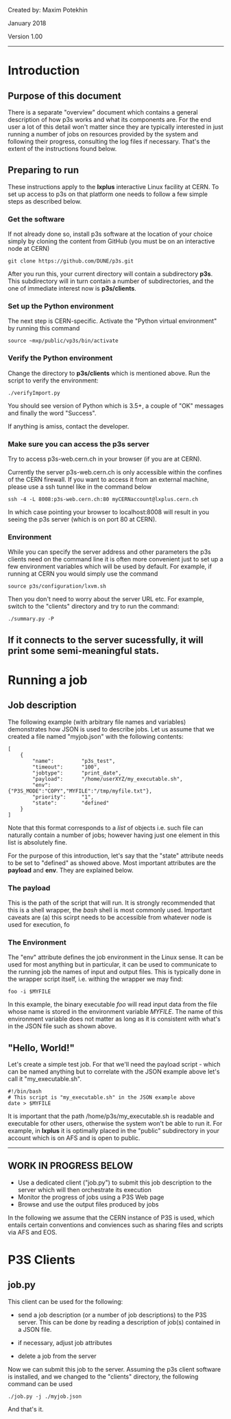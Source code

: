 Created by: Maxim Potekhin

January 2018

Version 1.00

---

# Introduction
## Purpose of this document
There is a separate "overview" document which contains a general description of
how p3s works and what its components are. For the end user a lot of this detail
won't matter since they are typically interested in just running a number
of jobs on resources provided by the system and following their progress,
consulting the log files if necessary. That's the extent of the instructions found below.

## Preparing to run
These instructions apply to the **lxplus** interactive Linux facility
at CERN. To set up access to p3s on that platform one needs to follow a few simple steps
as described below.

### Get the software

If not already done so, install p3s software at the location of your choice
simply by cloning the content from GitHub (you must be on an interactive
node at CERN)

```
git clone https://github.com/DUNE/p3s.git
```

After you run this, your current directory will contain a subdirectory **p3s**.
This subdirectory will in turn contain a number of subdirectories, and the one
of immediate interest now is **p3s/clients**.

### Set up the Python environment
The next step is CERN-specific. Activate the "Python virtual environment"
by running this command
```
source ~mxp/public/vp3s/bin/activate
```
### Verify the Python environment

Change the directory to **p3s/clients** which is mentioned above. Run the script
to verify the environment:
```
./verifyImport.py
```
You should see version of Python which is 3.5+, a couple of "OK" messages
and finally the word "Success".

If anything is amiss, contact the developer.

### Make sure you can access the p3s server
Try to access p3s-web.cern.ch in your browser (if you
are at CERN).

Currently the server p3s-web.cern.ch is only accessible within
the confines of the CERN firewall. If you want to access it from an external
machine, please use a ssh tunnel like in the command below
```
ssh -4 -L 8008:p3s-web.cern.ch:80 myCERNaccount@lxplus.cern.ch
```

In which case pointing your browser to localhost:8008 will result in you seeing
the p3s server (which is on port 80 at CERN).


### Environment

While you can specify the server address and other parameters
the p3s clients need on the command line it is often more
convenient just to set up a few environment variables which
will be used by default. For example, if running at CERN
you would simply use the command

```
source p3s/configuration/lxvm.sh
```

Then you don't need to worry about the server URL etc.
For example, switch to the "clients" directory and try to run the command:
```
./summary.py -P
```

If it connects to the server sucessfully, it will print some semi-meaningful stats.
---

# Running a job
## Job description

The following example (with arbitrary file names and variables) demonstrates how JSON is used
to describe jobs. Let us assume that we created a file named "myjob.json" with the following
contents:

```
[
    {
        "name":         "p3s_test",
        "timeout":      "100",
        "jobtype":      "print_date",
        "payload":      "/home/userXYZ/my_executable.sh",
        "env":          {"P3S_MODE":"COPY","MYFILE":"/tmp/myfile.txt"},
        "priority":     "1",
        "state":        "defined"
    }
]
```

Note that this format corresponds to a *list* of objects i.e. such file can naturally
contain a number of jobs; however having just one element in this list is absolutely fine.

For the purpose of this introduction, let's say that the "state" attribute needs to be
set to "defined" as showed above.
Most important attributes are the **payload** and **env**. They are explained below.

### The payload

This is the path of the script that will run. It is strongly recommended that this is a shell wrapper,
the _bash_ shell is most commonly used. Important caveats are (a) this scirpt needs to be accessible from whatever
node is used for execution, fo

### The Environment
The "env" attribute defines the job environment in the Linux sense. It can be used for most anything but
in particular, it can be used to communicate to the running job the names of input and output files.
This is typically done in the wrapper script itself, i.e. withing the wrapper we may find:
```
foo -i $MYFILE
```

In this example, the binary executable _foo_ will read input data from the file whose name is stored
in the environment variable *MYFILE*. The name of this environment variable does not matter as long as
it is consistent with what's in the JSON file such as shown above.

## "Hello, World!"

Let's create a simple test job. For that we'll need the payload script - which can
be named anything but to correlate with the JSON example above let's call it "my_executable.sh".

```
#!/bin/bash
# This script is "my_executable.sh" in the JSON example above
date > $MYFILE
```

It is important that the path /home/p3s/my_executable.sh is readable and executable for other users,
otherwise the system won't be able to run it. For example, in **lxplus** it is optimally placed
in the "public" subdirectory in your account which is on AFS and is open to public.


---

## WORK IN PROGRESS BELOW

* Use a dedicated client ("job.py") to submit this job description to the server which will then orchestrate its execution
* Monitor the progress of jobs using a P3S Web page
* Browse and use the output files produced by jobs

In the following we assume that the CERN instance of P3S is used, which entails
certain conventions and conviences such as sharing files and scripts via AFS and EOS.

# P3S Clients

## job.py

This client can be used for the following:

* send a job description (or a number of job descriptions) to the P3S server.
This can be done by reading a description of job(s) contained in a JSON file.

* if necessary, adjust job attributes

* delete a job from the server


Now we can submit this job to the server. Assuming the p3s client software is installed, and
we changed to the "clients" directory, the following command can be used
```
./job.py -j ./myjob.json
```

And that's it.
